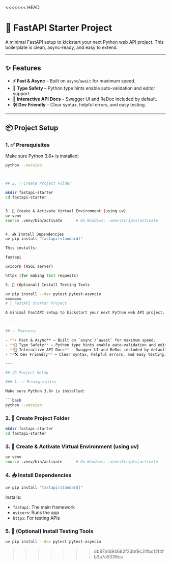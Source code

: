 <<<<<<< HEAD
# 🚀 FastAPI Starter Project

A minimal FastAPI setup to kickstart your next Python web API project. This boilerplate is clean, async-ready, and easy to extend.

---

## ✨ Features

- **⚡ Fast & Async** – Built on `async`/`await` for maximum speed.
- **🧠 Type Safety** – Python type hints enable auto-validation and editor support.
- **📄 Interactive API Docs** – Swagger UI and ReDoc included by default.
- **🛠️ Dev Friendly** – Clear syntax, helpful errors, and easy testing.

---

## 📦 Project Setup

### 1. ✅ Prerequisites

Make sure Python 3.8+ is installed:

```bash
python --version



## 2. 📁 Create Project Folder

mkdir fastapi-starter
cd fastapi-starter


3. 🧪 Create & Activate Virtual Environment (using uv)
uv venv
source .venv/bin/activate      # On Windows: .venv\Scripts\activate


4. 📥 Install Dependencies
uv pip install "fastapi[standard]"

This installs:

fastapi

uvicorn (ASGI server)

httpx (for making test requests)

5. 🧪 (Optional) Install Testing Tools

uv pip install --dev pytest pytest-asyncio
=======
# 🚀 FastAPI Starter Project

A minimal FastAPI setup to kickstart your next Python web API project. This boilerplate is clean, async-ready, and easy to extend.

---

## ✨ Features

- **⚡ Fast & Async** – Built on `async`/`await` for maximum speed.
- **🧠 Type Safety** – Python type hints enable auto-validation and editor support.
- **📄 Interactive API Docs** – Swagger UI and ReDoc included by default.
- **🛠️ Dev Friendly** – Clear syntax, helpful errors, and easy testing.

---

## 📦 Project Setup

### 1. ✅ Prerequisites

Make sure Python 3.8+ is installed:

```bash
python --version
```



### 2. 📁 Create Project Folder

```bash
mkdir fastapi-starter
cd fastapi-starter
```

### 3. 🧪 Create & Activate Virtual Environment (using uv)

```bash
uv venv
source .venv/bin/activate      # On Windows: .venv\Scripts\activate
```


### 4. 📥 Install Dependencies
```bash
uv pip install "fastapi[standard]"
 ```

Installs:

- `fastapi`: The main framework
- `uvicorn`: Runs the app
- `httpx`: For testing APIs


### 5. 🧪 (Optional) Install Testing Tools

```bash
uv pip install --dev pytest pytest-asyncio
```

>>>>>>> db87a1694682f23bf9c31fbc12f4fb3a7a5339ca
